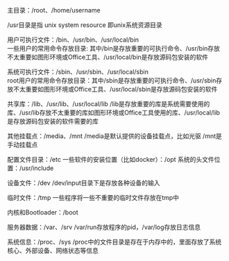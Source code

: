 主目录：/root、/home/username

/usr目录是指 unix system resource 即unix系统资源目录

用户可执行文件：/bin、/usr/bin、/usr/local/bin   
一些用户的常用命令存放目录: 其中/bin是存放重要的可执行命令、/usr/bin存放不太重要如图形环境或Office工具、/usr/local/bin是存放源码包安装的软件

系统可执行文件：/sbin、/usr/sbin、/usr/local/sbin   
root用户的常用命令存放目录：其中/sbin是存放重要的可执行命令、/usr/sbin存放不太重要如图形环境或Office工具、/usr/local/sbin是存放源码包安装的软件

共享库：/lib、/usr/lib、/usr/local/lib
/lib是存放重要的库是系统需要使用的库、/usr/lib存放不太重要的库如图形环境或Office工具使用的库、/usr/local/lib是存放源码包安装的软件需要的库

其他挂载点：/media、/mnt
/media是默认提供的设备挂载点，比如光驱
/mnt是手动挂载点

配置文件目录：/etc
一些软件的安装位置（比如docker）：/opt
系统的头文件位置：/usr/include

设备文件：/dev
/dev/input目录下是存放各种设备的输入

临时文件：/tmp
一些程序将一些不重要的临时文件存放在tmp中

内核和Bootloader：/boot

服务器数据：/var、/srv
/var/run存放程序的pid，/var/log存放日志信息

系统信息：/proc、/sys
/proc中的文件目录是存在于内存中的，里面存放了系统核心、外部设备、网络状态等信息